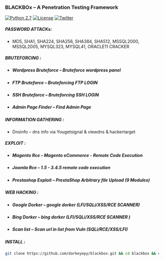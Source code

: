 ### BLACKBOx – A Penetration Testing Framework ###

[![Python 2.7](https://img.shields.io/badge/python-2.7-yellow.svg?style=flat-square)](https://www.python.org/)
[![License](https://img.shields.io/badge/license-GPLv2-red.svg?style=flat-square)](https://raw.githubusercontent.com/darkeyepy/blackbox/master/COPYING)
[![Twitter](https://img.shields.io/badge/twitter-@blackeye-blue.svg?style=flat-square)](https://twitter.com/S44DH4T)

##### PASSWORD ATTACKs: #####

+ MD5, SHA1, SHA224, SHA256, SHA384, SHA512, MSSQL2000, MSSQL2005, MYSQL323, MYSQL41, ORACLE11 CRACKER

##### BRUTEFORCING : #####

+ ##### Wordpress Bruteforce – Bruteforce wordpress panel

+ ##### FTP Bruteforce       – Bruteforcing FTP LOGIN

+ ##### SSH Bruteforce       – Bruteforcing SSH LOGIN

+ ##### Admin Page Finder    – Find Admin Page

##### INFORMATION GATHERING :

+ Dnsinfo              – dns info via Yougetsignal & viewdns & hackertarget

##### EXPLOIT : #####

+ ##### Magento Rce          – Magento eCommerce - Remote Code Execution

+ ##### Joomla  Rce          – 1.5 - 3.4.5 remote code execution

+ ##### Prestashop Exploit   – PrestaShop Arbitrary file Upload (9 Modules)

##### WEB HACKING : #####

+ ##### Google Dorker        – google dorker (LFI/SQLi/XSS/RCE SCANNER)

+ ##### Bing Dorker          – bing dorker (LFI/SQLi/XSS/RCE SCANNER )

+ ##### Scan list            – Scan url in list from Vuln (SQLi/RCE/XSS/LFI)

##### INSTALL :
```bash
git clone https://github.com/darkeyepy/blackbox.git && cd blackbox && chmod +x install && sudo ./install && cd
```
